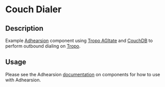 Couch Dialer
============

Description
-----------

Example [Adhearsion](http://adhearsion.com) component using [Tropo AGItate](http://tropo.com/agitate) and [CouchDB](http://couchdb.org) to perform outbound dialing on [Tropo](http://tropo.com).

Usage
-----

Please see the Adhearsion [documentation](http://docs.adhearsion.com) on components for how to use with Adhearsion.